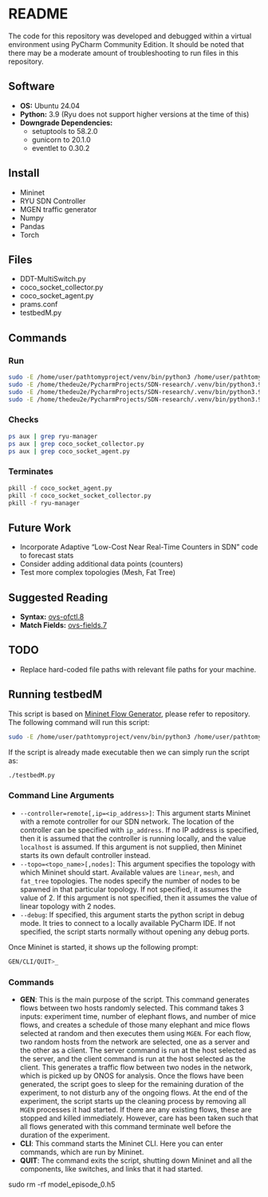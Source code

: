 # README

The code for this repository was developed and debugged within a virtual environment using PyCharm Community Edition. It should be noted that there may be a moderate amount of troubleshooting to run files in this repository.

## Software
- **OS:** Ubuntu 24.04
- **Python:** 3.9 (Ryu does not support higher versions at the time of this)
- **Downgrade Dependencies:**
  - setuptools to 58.2.0
  - gunicorn to 20.1.0
  - eventlet to 0.30.2

## Install
- Mininet
- RYU SDN Controller
- MGEN traffic generator
- Numpy
- Pandas
- Torch

## Files
- DDT-MultiSwitch.py
- coco_socket_collector.py
- coco_socket_agent.py
- prams.conf
- testbedM.py

## Commands

### Run

```sh
sudo -E /home/user/pathtomyproject/venv/bin/python3 /home/user/pathtomyproject/app.py
sudo -E /home/thedeu2e/PycharmProjects/SDN-research/.venv/bin/python3.9 ./testbedM.py --controller=remote --topology=singular,5
sudo -E /home/thedeu2e/PycharmProjects/SDN-research/.venv/bin/python3.9 ./testbedM.py --controller=remote --topology=linear,5
sudo -E /home/thedeu2e/PycharmProjects/SDN-research/.venv/bin/python3.9 ./testbedM.py --controller=remote --topology=mesh,5
```

### Checks
```sh
ps aux | grep ryu-manager
ps aux | grep coco_socket_collector.py
ps aux | grep coco_socket_agent.py
```

### Terminates
```sh
pkill -f coco_socket_agent.py
pkill -f coco_socket_socket_collector.py
pkill -f ryu-manager
```

## Future Work
- Incorporate Adaptive “Low-Cost Near Real-Time Counters in SDN” code to forecast stats
- Consider adding additional data points (counters)
- Test more complex topologies (Mesh, Fat Tree)

## Suggested Reading

- **Syntax:** [ovs-ofctl.8](https://manpages.ubuntu.com/manpages/focal/en/man8/ovs-ofctl.8.html)
- **Match Fields:** [ovs-fields.7](https://manpages.ubuntu.com/manpages/focal/en/man7/ovs-fields.7.html)

## TODO
- Replace hard-coded file paths with relevant file paths for your machine.

## Running testbedM
This script is based on [Mininet Flow Generator](https://github.com/stainleebakhla/mininet-flow-generator), please refer to repository. The following command will run this script:

```sh
sudo -E /home/user/pathtomyproject/venv/bin/python3 /home/user/pathtomyproject/app.py
```

If the script is already made executable then we can simply run the script as:
```sh
./testbedM.py
```

### Command Line Arguments
- `--controller=remote[,ip=<ip_address>]`: This argument starts Mininet with a remote controller for our SDN network. The location of the controller can be specified with `ip_address`. If no IP address is specified, then it is assumed that the controller is running locally, and the value `localhost` is assumed. If this argument is not supplied, then Mininet starts its own default controller instead.
- `--topo=<topo_name>[,nodes]`: This argument specifies the topology with which Mininet should start. Available values are `linear`, `mesh`, and `fat_tree` topologies. The nodes specify the number of nodes to be spawned in that particular topology. If not specified, it assumes the value of 2. If this argument is not specified, then it assumes the value of linear topology with 2 nodes.
- `--debug`: If specified, this argument starts the python script in debug mode. It tries to connect to a locally available PyCharm IDE. If not specified, the script starts normally without opening any debug ports.

Once Mininet is started, it shows up the following prompt:

```sh
GEN/CLI/QUIT>_
```

### Commands

- **GEN**: This is the main purpose of the script. This command generates flows between two hosts randomly selected. This command takes 3 inputs: experiment time, number of elephant flows, and number of mice flows, and creates a schedule of those many elephant and mice flows selected at random and then executes them using `MGEN`. For each flow, two random hosts from the network are selected, one as a server and the other as a client. The server command is run at the host selected as the server, and the client command is run at the host selected as the client. This generates a traffic flow between two nodes in the network, which is picked up by ONOS for analysis. Once the flows have been generated, the script goes to sleep for the remaining duration of the experiment, to not disturb any of the ongoing flows. At the end of the experiment, the script starts up the cleaning process by removing all `MGEN` processes it had started. If there are any existing flows, these are stopped and killed immediately. However, care has been taken such that all flows generated with this command terminate well before the duration of the experiment.
- **CLI**: This command starts the Mininet CLI. Here you can enter commands, which are run by Mininet.
- **QUIT**: The command exits the script, shutting down Mininet and all the components, like switches, and links that it had started.

sudo rm -rf model_episode_0.h5
